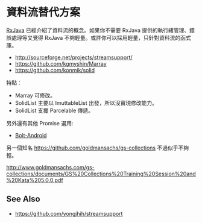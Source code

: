 # 資料流替代方案

[RxJava](RxJava) 已經介紹了資料流的概念。如果你不需要 RxJava  提供的執行緒管理、錯誤處理等又覺得 RxJava 不夠輕量。或許你可以採用輕量，只針對資料流的函式庫。

* http://sourceforge.net/projects/streamsupport/
* https://github.com/kgmyshin/Marray
* https://github.com/konmik/solid

特點：

* Marray 可修改。
* SolidList 主要以 ImuttableList 出發，所以沒實現修改能力。
* SolidList 支援 Parcelable 傳遞。

另外還有其他 Promise 選用:

* [Bolt-Android](bolts-android.md)

另一個知名 https://github.com/goldmansachs/gs-collections 不過似乎不夠輕。

http://www.goldmansachs.com/gs-collections/documents/GS%20Collections%20Training%20Session%20and%20Kata%205.0.0.pdf

## See Also

* https://github.com/yongjhih/streamsupport
